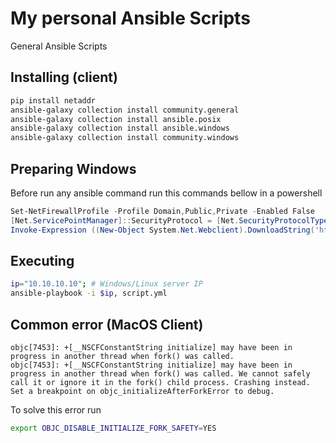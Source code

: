 # My personal Ansible Scripts

General Ansible Scripts

## Installing (client)

```bash
pip install netaddr
ansible-galaxy collection install community.general
ansible-galaxy collection install ansible.posix
ansible-galaxy collection install ansible.windows
ansible-galaxy collection install community.windows
```

## Preparing Windows

Before run any ansible command run this commands bellow in a powershell

```powershell
Set-NetFirewallProfile -Profile Domain,Public,Private -Enabled False
[Net.ServicePointManager]::SecurityProtocol = [Net.SecurityProtocolType]::Tls12
Invoke-Expression ((New-Object System.Net.Webclient).DownloadString('https://raw.githubusercontent.com/ansible/ansible/devel/examples/scripts/ConfigureRemotingForAnsible.ps1'))
```

## Executing

```bash
ip="10.10.10.10"; # Windows/Linux server IP
ansible-playbook -i $ip, script.yml
```

## Common error (MacOS Client)

```
objc[7453]: +[__NSCFConstantString initialize] may have been in progress in another thread when fork() was called.
objc[7453]: +[__NSCFConstantString initialize] may have been in progress in another thread when fork() was called. We cannot safely call it or ignore it in the fork() child process. Crashing instead. Set a breakpoint on objc_initializeAfterForkError to debug.
```

To solve this error run
```bash
export OBJC_DISABLE_INITIALIZE_FORK_SAFETY=YES
```
